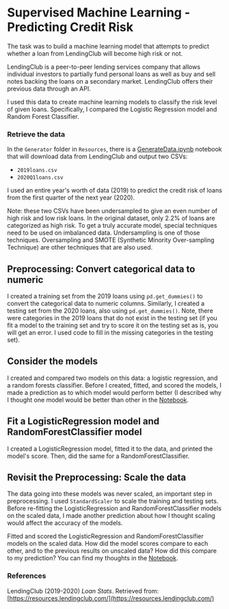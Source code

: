 # Supervised Machine Learning - Predicting Credit Risk

The task was to build a machine learning model that attempts to predict whether a loan from LendingClub will become high risk or not. 

LendingClub is a peer-to-peer lending services company that allows individual investors to partially fund personal loans as well as buy and sell notes backing the loans on a secondary market. LendingClub offers their previous data through an API.

I used this data to create machine learning models to classify the risk level of given loans. Specifically, I compared the Logistic Regression model and Random Forest Classifier.

### Retrieve the data

In the `Generator` folder in `Resources`, there is a [GenerateData.ipynb](/Resources/Generator/GenerateData.ipynb) notebook that will download data from LendingClub and output two CSVs: 

* `2019loans.csv`
* `2020Q1loans.csv`

I used an entire year's worth of data (2019) to predict the credit risk of loans from the first quarter of the next year (2020).

Note: these two CSVs have been undersampled to give an even number of high risk and low risk loans. In the original dataset, only 2.2% of loans are categorized as high risk. To get a truly accurate model, special techniques need to be used on imbalanced data. Undersampling is one of those techniques. Oversampling and SMOTE (Synthetic Minority Over-sampling Technique) are other techniques that are also used.

## Preprocessing: Convert categorical data to numeric

I created a training set from the 2019 loans using `pd.get_dummies()` to convert the categorical data to numeric columns. Similarly, I created a testing set from the 2020 loans, also using `pd.get_dummies()`. 
Note, there were categories in the 2019 loans that do not exist in the testing set (if you fit a model to the training set and try to score it on the testing set as is, you will get an error. I used code to fill in the missing categories in the testing set). 

## Consider the models

I created and compared two models on this data: a logistic regression, and a random forests classifier. Before I created, fitted, and scored the models, I made a prediction as to which model would perform better (I described why I thought one model would be better than other in the [Notebook](/CreditRiskEvaluator.ipynb). 
## Fit a LogisticRegression model and RandomForestClassifier model

I created a LogisticRegression model, fitted it to the data, and printed the model's score. Then, did the same for a RandomForestClassifier.

## Revisit the Preprocessing: Scale the data

The data going into these models was never scaled, an important step in preprocessing. I used `StandardScaler` to scale the training and testing sets. Before re-fitting the LogisticRegression and RandomForestClassifier models on the scaled data, I made another prediction about how I thought scaling would affect the accuracy of the models. 

Fitted and scored the LogisticRegression and RandomForestClassifier models on the scaled data. How did the model scores compare to each other, and to the previous results on unscaled data? How did this compare to my prediction? You can find my thoughts in the [Notebook](/CreditRiskEvaluator.ipynb).

### References

LendingClub (2019-2020) _Loan Stats_. Retrieved from: [https://resources.lendingclub.com/](https://resources.lendingclub.com/)